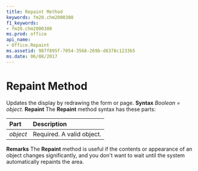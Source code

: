 ```yaml
---
title: Repaint Method
keywords: fm20.chm2000380
f1_keywords:
- fm20.chm2000380
ms.prod: office
api_name:
- Office.Repaint
ms.assetid: 987f895f-7054-3568-269b-d6378c1233b5
ms.date: 06/08/2017
---
```



# Repaint Method



Updates the display by redrawing the form or page.
 **Syntax**
 _Boolean_ = _object_. **Repaint**
The **Repaint** method syntax has these parts:


|**Part**|**Description**|
|:-----|:-----|
| _object_|Required. A valid object.|
 **Remarks**
The **Repaint** method is useful if the contents or appearance of an object changes significantly, and you don't want to wait until the system automatically repaints the area.

